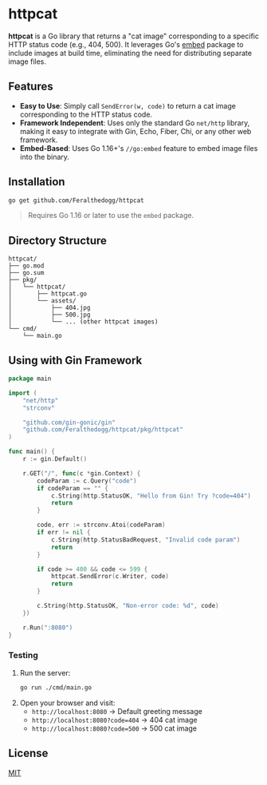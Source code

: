 # httpcat

**httpcat** is a Go library that returns a "cat image" corresponding to a specific HTTP status code (e.g., 404, 500). It leverages Go's [embed](https://pkg.go.dev/embed) package to include images at build time, eliminating the need for distributing separate image files.

## Features

- **Easy to Use**: Simply call `SendError(w, code)` to return a cat image corresponding to the HTTP status code.
- **Framework Independent**: Uses only the standard Go `net/http` library, making it easy to integrate with Gin, Echo, Fiber, Chi, or any other web framework.
- **Embed-Based**: Uses Go 1.16+'s `//go:embed` feature to embed image files into the binary.

## Installation

```bash
go get github.com/Feralthedogg/httpcat
```

> Requires Go 1.16 or later to use the `embed` package.

## Directory Structure

```
httpcat/
├── go.mod
├── go.sum
├── pkg/
│   └── httpcat/
│       ├── httpcat.go
│       └── assets/
│           ├── 404.jpg
│           ├── 500.jpg
│           └── ... (other httpcat images)
└── cmd/
    └── main.go
```

## Using with Gin Framework
```go
package main

import (
    "net/http"
    "strconv"

    "github.com/gin-gonic/gin"
    "github.com/Feralthedogg/httpcat/pkg/httpcat"
)

func main() {
    r := gin.Default()

    r.GET("/", func(c *gin.Context) {
        codeParam := c.Query("code")
        if codeParam == "" {
            c.String(http.StatusOK, "Hello from Gin! Try ?code=404")
            return
        }

        code, err := strconv.Atoi(codeParam)
        if err != nil {
            c.String(http.StatusBadRequest, "Invalid code param")
            return
        }

        if code >= 400 && code <= 599 {
            httpcat.SendError(c.Writer, code)
            return
        }

        c.String(http.StatusOK, "Non-error code: %d", code)
    })

    r.Run(":8080")
}
```
### Testing

1. Run the server:
   ```bash
   go run ./cmd/main.go
   ```
2. Open your browser and visit:
   - `http://localhost:8080` → Default greeting message
   - `http://localhost:8080?code=404` → 404 cat image
   - `http://localhost:8080?code=500` → 500 cat image


## License

[MIT](LICENSE)
